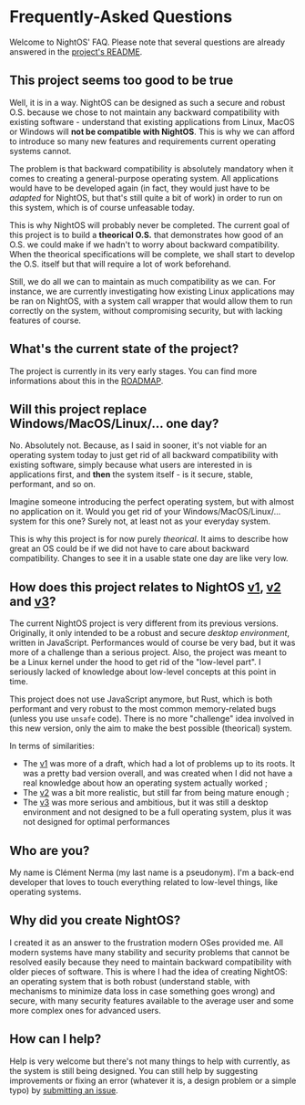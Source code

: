 # Frequently-Asked Questions

Welcome to NightOS' FAQ. Please note that several questions are already answered in the [project's README](../README.md).

## This project seems too good to be true

Well, it is in a way. NightOS can be designed as such a secure and robust O.S. because we chose to not maintain any backward compatibility with existing software - understand that existing applications from Linux, MacOS or Windows will **not be compatible with NightOS**. This is why we can afford to introduce so many new features and requirements current operating systems cannot.

The problem is that backward compatibility is absolutely mandatory when it comes to creating a general-purpose operating system. All applications would have to be developed again (in fact, they would just have to be _adapted_ for NightOS, but that's still quite a bit of work) in order to run on this system, which is of course unfeasable today.

This is why NightOS will probably never be completed. The current goal of this project is to build a **theorical O.S.** that demonstrates how good of an O.S. we could make if we hadn't to worry about backward compatibility. When the theorical specifications will be complete, we shall start to develop the O.S. itself but that will require a lot of work beforehand.

Still, we do all we can to maintain as much compatibility as we can. For instance, we are currently investigating how existing Linux applications may be ran on NightOS, with a system call wrapper that would allow them to run correctly on the system, without compromising security, but with lacking features of course.

## What's the current state of the project?

The project is currently in its very early stages. You can find more informations about this in the [ROADMAP](project/roadmap.md).

## Will this project replace Windows/MacOS/Linux/... one day?

No. Absolutely not. Because, as I said in sooner, it's not viable for an operating system today to just get rid of all backward compatibility with existing software, simply because what users are interested in is applications first, and **then** the system itself - is it secure, stable, performant, and so on.

Imagine someone introducing the perfect operating system, but with almost no application on it. Would you get rid of your Windows/MacOS/Linux/... system for this one? Surely not, at least not as your everyday system.

This is why this project is for now purely _theorical_. It aims to describe how great an OS could be if we did not have to care about backward compatibility. Changes to see it in a usable state one day are like very low.

## How does this project relates to NightOS [v1](https://github.com/ClementNerma/NightOS-v1), [v2](https://github.com/ClementNerma/NightOS-v2) and [v3](https://github.com/ClementNerma/NightOS-v3)?

The current NightOS project is very different from its previous versions. Originally, it only intended to be a robust and secure _desktop environment_, written in JavaScript. Performances would of course be very bad, but it was more of a challenge than a serious project. Also, the project was meant to be a Linux kernel under the hood to get rid of the "low-level part". I seriously lacked of knowledge about low-level concepts at this point in time.

This project does not use JavaScript anymore, but Rust, which is both performant and very robust to the most common memory-related bugs (unless you use `unsafe` code). There is no more "challenge" idea involved in this new version, only the aim to make the best possible (theorical) system.

In terms of similarities:

- The [v1](https://github.com/ClementNerma/NightOS-v1) was more of a draft, which had a lot of problems up to its roots. It was a pretty bad version overall, and was created when I did not have a real knowledge about how an operating system actually worked ;
- The [v2](https://github.com/ClementNerma/NightOS-v2) was a bit more realistic, but still far from being mature enough ;
- The [v3](https://github.com/ClementNerma/NightOS-v3) was more serious and ambitious, but it was still a desktop environment and not designed to be a full operating system, plus it was not designed for optimal performances

## Who are you?

My name is Clément Nerma (my last name is a pseudonym). I'm a back-end developer that loves to touch everything related to low-level things, like operating systems.

## Why did you create NightOS?

I created it as an answer to the frustration modern OSes provided me. All modern systems have many stability and security problems that cannot be resolved easily because they need to maintain backward compatibility with older pieces of software.
This is where I had the idea of creating NightOS: an operating system that is both robust (understand stable, with mechanisms to minimize data loss in case something goes wrong) and secure, with many security features available to the average user and some more complex ones for advanced users.

## How can I help?

Help is very welcome but there's not many things to help with currently, as the system is still being designed. You can still help by suggesting improvements or fixing an error (whatever it is, a design problem or a simple typo) by [submitting an issue](https://github.com/ClementNerma/NightOS/issues/new).
